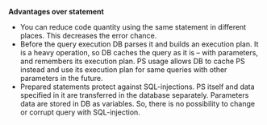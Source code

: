 **Advantages over statement**
- You can reduce code quantity using the same statement in different places. This decreases the error chance.
- Before the query execution DB parses it and builds an execution plan. It is a heavy operation, so DB caches the query as it is – with parameters, and remembers its execution plan. PS usage allows DB to cache PS instead and use its execution plan for same queries with other parameters in the future.
- Prepared statements protect against SQL-injections. PS itself and data specified in it are transferred in the database separately. Parameters data are stored in DB as variables. So, there is no possibility to change or corrupt query with SQL-injection.
